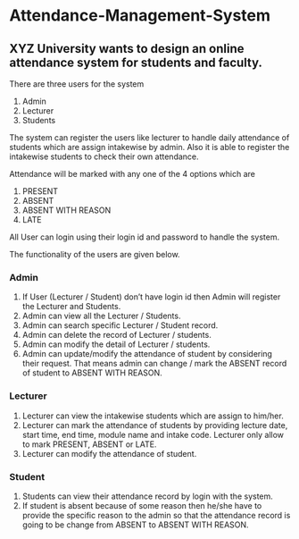# Attendance-Management-System

## XYZ University wants to design an online attendance system for students and faculty. 

There are three users for the system 
1. Admin
2. Lecturer
3. Students

The system can register the users like lecturer to handle daily attendance of students which are assign intakewise by admin. Also it is able to register the intakewise students to check their own attendance. 

Attendance will be marked with any one of the 4 options which are 
1. PRESENT 
2. ABSENT 
3. ABSENT WITH REASON
4. LATE

All User can login using their login id and password to handle the system. 

The functionality of the users are given below.


### **Admin**
1. If User (Lecturer / Student) don’t have login id then Admin will register the Lecturer and Students.
2. Admin can view all the Lecturer / Students.
3. Admin can search specific Lecturer / Student record.
4. Admin can delete the record of Lecturer / students.
5. Admin can modify the detail of Lecturer / students.
6. Admin can update/modify the attendance of student by considering their request. That
means admin can change / mark the ABSENT record of student to ABSENT WITH REASON.

### **Lecturer**
1. Lecturer can view the intakewise students which are assign to him/her.
2. Lecturer can mark the attendance of students by providing lecture date, start time, end time, module name and intake code. Lecturer only allow to mark PRESENT, ABSENT
or LATE.
3. Lecturer can modify the attendance of student.

### **Student**
1. Students can view their attendance record by login with the system.
2. If student is absent because of some reason then he/she have to provide the specific reason to the admin so that the attendance record is going to be change from ABSENT to ABSENT WITH REASON.
